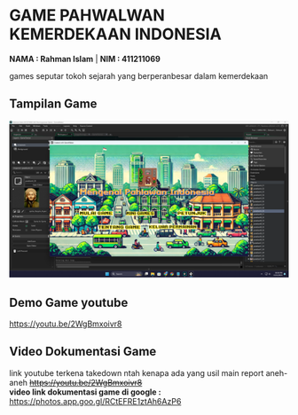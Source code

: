# GAME PAHWALWAN KEMERDEKAAN INDONESIA

**NAMA : Rahman Islam** | **NIM : 411211069**

games seputar tokoh sejarah yang berperanbesar dalam kemerdekaan

## Tampilan Game

<img src="tampilan_game.png"/>

## Demo Game youtube

<a href="https://youtu.be/2WgBmxoivr8">https://youtu.be/2WgBmxoivr8</a>

## Video Dokumentasi Game 
link youtube terkena takedown ntah kenapa ada yang usil main report aneh-aneh
~~<a href="https://youtu.be/vgCgScEfnpg">https://youtu.be/2WgBmxoivr8</a>~~
<br>
<b>video link dokumentasi game di google :</b>
<a href="https://photos.app.goo.gl/RCtEFRE1ztAh6AzP6">https://photos.app.goo.gl/RCtEFRE1ztAh6AzP6</a>
